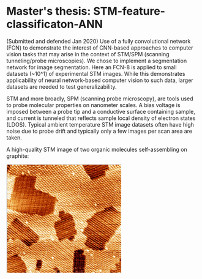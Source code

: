 # Master's thesis: STM-feature-classificaton-ANN

(Submitted and defended Jan 2020)
Use of a fully convolutional network (FCN) to demonstrate the interest of CNN-based approaches to computer vision tasks that may arise in the context of STM/SPM (scanning tunneling/probe microscopies). We chose to implement a segmentation network for image segmentation. Here an FCN-8 is applied to small datasets (~10^1) of experimental STM images. While this demonstrates applicability of neural network-based computer vision to such data, larger datasets are needed to test generalizability.


STM and more broadly, SPM (scanning probe microscopy), are tools used to probe molecular properties on nanometer scales. A bias voltage is imposed between a probe tip and a conductive surface containing sample, and current is tunneled that reflects sample local density of electron states (LDOS). Typical ambient temperature STM image datasets often have high noise due to probe drift and typically only a few images per scan area are taken.

A high-quality STM image of two organic molecules self-assembling on graphite:


<img src="typicalSTM.jpg" width=300>
